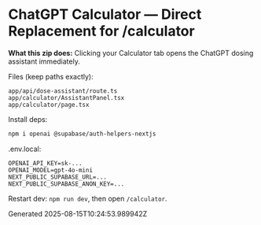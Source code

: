# ChatGPT Calculator — Direct Replacement for /calculator

**What this zip does:** Clicking your Calculator tab opens the ChatGPT dosing assistant immediately.

Files (keep paths exactly):
```
app/api/dose-assistant/route.ts
app/calculator/AssistantPanel.tsx
app/calculator/page.tsx
```

Install deps:
```bash
npm i openai @supabase/auth-helpers-nextjs
```

.env.local:
```
OPENAI_API_KEY=sk-...
OPENAI_MODEL=gpt-4o-mini
NEXT_PUBLIC_SUPABASE_URL=...
NEXT_PUBLIC_SUPABASE_ANON_KEY=...
```

Restart dev: `npm run dev`, then open `/calculator`.

Generated 2025-08-15T10:24:53.989942Z
